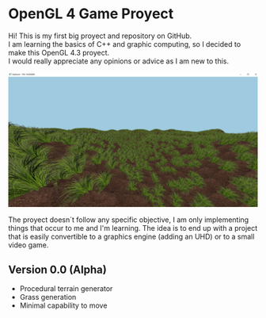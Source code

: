 # OpenGL 4 Game Proyect

Hi! This is my first big proyect and repository on GitHub.  
I am learning the basics of C++ and graphic computing, so I decided to make this OpenGL 4.3 proyect.  
I would really appreciate any opinions or advice as I am new to this.

![](https://github.com/Abel-Breaker/Opengl-VideoGame/blob/master/GamePhoto.png)  


The proyect doesn´t follow any specific objective, I am only implementing things that occur to me and I'm learning. The idea is to end up with a project that is easily convertible to a graphics engine (adding an UHD) or to a small video game.


## Version 0.0 (Alpha)

- Procedural terrain generator
- Grass generation
- Minimal capability to move
